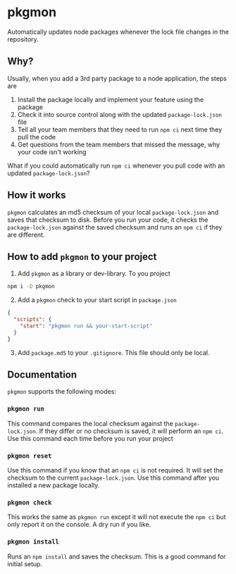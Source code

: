 # pkgmon
Automatically updates node packages whenever the lock file changes in the repository.

## Why?
Usually, when you add a 3rd party package to a node application, the steps are
1. Install the package locally and implement your feature using the package
2. Check it into source control along with the updated `package-lock.json` file
3. Tell all your team members that they need to run `npm ci` next time they pull the code
4. Get questions from the team members that missed the message, why your code isn't working

What if you could automatically run `npm ci` whenever you pull code with an updated `package-lock.json`?

## How it works
`pkgmon` calculates an md5 checksum of your local `package-lock.json` and saves that checksum to disk. Before you run your code, it checks the `package-lock.json` against the saved checksum and runs an `npm ci` if they are different.

## How to add `pkgmon` to your project
1. Add `pkgmon` as a library or dev-library. To you project
```bash
npm i -D pkgmon
```
2. Add a `pkgmon` check to your start script in `package.json`
```json
{
  "scripts": {
    "start": "pkgmon run && your-start-script"
  }
}
```
3. Add `package.md5` to your `.gitignore`. This file should only be local.

## Documentation

`pkgmon` supports the following modes:

### `pkgmon run`
This command compares the local checksum against the `package-lock.json`. If they differ or no checksum is saved, it will perform an `npm ci`. Use this command each time before you run your project

### `pkgmon reset`
Use this command if you know that an `npm ci` is not required. It will set the checksum to the current `package-lock.json`. Use this command after you installed a new package locally.

### `pkgmon check`
This works the same as `pkgmon run` except it will not execute the `npm ci` but only report it on the console. A dry run if you like.

### `pkgmon install`
Runs an `npm install` and saves the checksum. This is a good command for initial setup.
